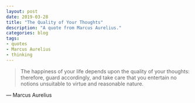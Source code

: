 ```yaml
---
layout: post
date: 2019-03-28
title: "The Quality of Your Thoughts"
description: "A quote from Marcus Aurelius."
categories: blog
tags:
- quotes
- Marcus Aurelius
- thinking
---
```


> The happiness of your life depends upon the quality of your thoughts: therefore, guard accordingly, and take care that you entertain no notions unsuitable to virtue and reasonable nature.

— Marcus Aurelius
